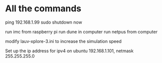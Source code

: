 # All the commands

ping 192.168.1.99
sudo shutdown now

run imc from raspberry pi
run dune in computer
run netpus from computer

modify lauv-xplore-3.ini to increase the simulation speed


Set up the ip address for ipv4 on ubuntu 192.168.1.101, netmask 255.255.255.0

